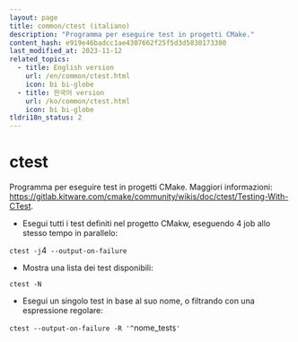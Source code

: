 ```yaml
---
layout: page
title: common/ctest (italiano)
description: "Programma per eseguire test in progetti CMake."
content_hash: e919e46badcc1ae4307662f25f5d3d5830173300
last_modified_at: 2023-11-12
related_topics:
  - title: English version
    url: /en/common/ctest.html
    icon: bi bi-globe
  - title: 한국어 version
    url: /ko/common/ctest.html
    icon: bi bi-globe
tldri18n_status: 2
---
```

# ctest

Programma per eseguire test in progetti CMake.
Maggiori informazioni: <https://gitlab.kitware.com/cmake/community/wikis/doc/ctest/Testing-With-CTest>.

- Esegui tutti i test definiti nel progetto CMakw, eseguendo 4 job allo stesso tempo in parallelo:

`ctest -j`<span class="tldr-var badge badge-pill bg-dark-lm bg-white-dm text-white-lm text-dark-dm font-weight-bold">4</span>` --output-on-failure`

- Mostra una lista dei test disponibili:

`ctest -N`

- Esegui un singolo test in base al suo nome, o filtrando con una espressione regolare:

`ctest --output-on-failure -R '^`<span class="tldr-var badge badge-pill bg-dark-lm bg-white-dm text-white-lm text-dark-dm font-weight-bold">nome_test</span>`$'`
